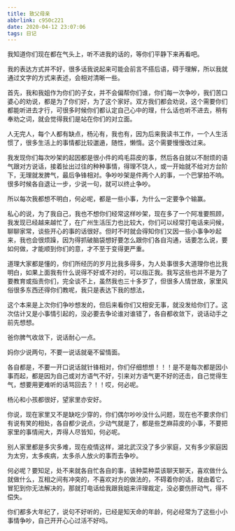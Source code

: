 ```yaml
---
title: 致父母亲
abbrlink: c950c221
date: 2020-04-12 23:07:06
tags: 日记
---
```


我知道你们现在都在气头上，听不进我的话的，等你们平静下来再看吧。

我的表达方式并不好，很多话我说起来可能会前言不搭后语，碍于理解，所以我就通过文字的方式来表述，会相对清晰一些。

首先，我和我姐作为你们的子女，并不会偏帮你们谁，你们每一次争吵，我们苦口婆心的劝说，都是为了你们好，为了这个家好。双方我们都会劝说，这个需要你们都能听进去才行，可很多时候你们都认定自己心中的理，什么话也听不进去，稍有奉劝之词，就会觉得我们是站在你们的对立面。

<!-- more -->

人无完人，每个人都有缺点，杨沁有，我也有，因为后来我读书工作，一个人生活惯了，很多生活上的事情都比较邋遢，随性，懒惰。这个需要慢慢改过来。

我发现你们每次吵架的起因都是很小件的鸡毛蒜皮的事，然后各自就以不耐烦的语气跟对方说话，接着扯出过往的种种事情，得理不饶人，或一开始就不给对方台阶下，无理就发脾气，最后争锋相对。争吵吵架是件两个人的事，一个巴掌拍不响。很多时候各自退让一步，少说一句，就可以终止争吵。

所以每次我都想不明白，何必呢，都是一些小事，为什么一定要争个输赢。

私心的说，为了我自己，我也不想你们经常这样吵架，现在多了一个阿准要照顾，我发现已经越来越忙了，在广州生活压力也比较大，你们可以经常打电话来问候，聊聊家常，谈些开心的事的话很好。但时不时就会得知你们又因一些小事争吵起来，我也会很烦躁，因为得抓破脑袋想好要怎么跟你们各自沟通，话要怎么说，要如何做，才能顺到你们的意，才不至于变得更严重。

道理大家都是懂的，你们所经历的岁月比我多得多，为人处事很多大道理你也比我明白，如果上面我有什么说得不好或不对的，可以指正我。我写这些也并不是为了要教育或指责你们，完全谈不上，虽然我也三十多岁了，但很多人情世故，家里风俗很多东西还得你们教呢，我只是表达下我的想法，

这个本来是上次你们争吵想发的，但后来看你们又相安无事，就没发给你们了。这次估计又是小事情引起的，没必要去争论谁对谁错了，各自都收敛下，说话动手之前先想想。

爸你脾气收敛下，说话耐心一点。

妈你少说两句，不要一说话就毫不留情面。

各自都是，不要一开口说话就针锋相对，你们仔细想想！！！是不是每次都是因小事而起，都是因为自己或对方语气不好，引来对方语气更不好的还击，自己觉得生气，想要用更难听的话骂回去？！！哎，何必呢。

杨沁和小孩都很好，望家里亦安好。

你说，现在家里又不是缺吃少穿的，你们偶尔吵吵没什么问题，现在也不要求你们有说有笑的相处，各自都少说点，少动气就是了，都是些芝麻蒜皮的小事，不要把家里的事情闹大，弄得人尽皆知，何必呢。

别人家里都是多灾多难，现在疫情这样，湖北武汉没了多少家庭，又有多少家庭因为太穷，太多疾病，太多杀人放火的事而去争吵。

何必呢？要知足，处不来就各自忙各自的事，该种菜种菜该聊天聊天，喜欢做什么就做什么，互相之间有冲突的，不喜欢对方的做法的，不碍着你的话，就由着它，冒犯到你无法解决的，那就打电话给我跟我姐来评理裁定，没必要伤肝动气，得不偿失。

你们都多大年纪了，说句不好听的，已经是知天命的年龄，何必经常为了这些小小事情争吵，自己开开心心过活不好吗。